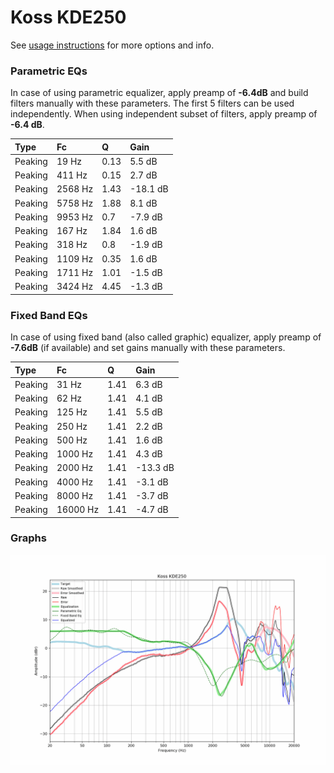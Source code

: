# Koss KDE250
See [usage instructions](https://github.com/jaakkopasanen/AutoEq#usage) for more options and info.

### Parametric EQs
In case of using parametric equalizer, apply preamp of **-6.4dB** and build filters manually
with these parameters. The first 5 filters can be used independently.
When using independent subset of filters, apply preamp of **-6.4 dB**.

| Type    | Fc      |    Q | Gain     |
|:--------|:--------|:-----|:---------|
| Peaking | 19 Hz   | 0.13 | 5.5 dB   |
| Peaking | 411 Hz  | 0.15 | 2.7 dB   |
| Peaking | 2568 Hz | 1.43 | -18.1 dB |
| Peaking | 5758 Hz | 1.88 | 8.1 dB   |
| Peaking | 9953 Hz | 0.7  | -7.9 dB  |
| Peaking | 167 Hz  | 1.84 | 1.6 dB   |
| Peaking | 318 Hz  | 0.8  | -1.9 dB  |
| Peaking | 1109 Hz | 0.35 | 1.6 dB   |
| Peaking | 1711 Hz | 1.01 | -1.5 dB  |
| Peaking | 3424 Hz | 4.45 | -1.3 dB  |

### Fixed Band EQs
In case of using fixed band (also called graphic) equalizer, apply preamp of **-7.6dB**
(if available) and set gains manually with these parameters.

| Type    | Fc       |    Q | Gain     |
|:--------|:---------|:-----|:---------|
| Peaking | 31 Hz    | 1.41 | 6.3 dB   |
| Peaking | 62 Hz    | 1.41 | 4.1 dB   |
| Peaking | 125 Hz   | 1.41 | 5.5 dB   |
| Peaking | 250 Hz   | 1.41 | 2.2 dB   |
| Peaking | 500 Hz   | 1.41 | 1.6 dB   |
| Peaking | 1000 Hz  | 1.41 | 4.3 dB   |
| Peaking | 2000 Hz  | 1.41 | -13.3 dB |
| Peaking | 4000 Hz  | 1.41 | -3.1 dB  |
| Peaking | 8000 Hz  | 1.41 | -3.7 dB  |
| Peaking | 16000 Hz | 1.41 | -4.7 dB  |

### Graphs
![](./Koss%20KDE250.png)
